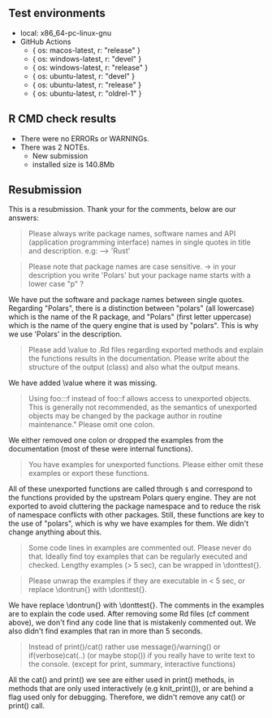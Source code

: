 ## Test environments

- local: x86_64-pc-linux-gnu
- GitHub Actions
  - { os: macos-latest, r: "release" }
  - { os: windows-latest, r: "devel" }
  - { os: windows-latest, r: "release" }
  - { os: ubuntu-latest, r: "devel" }
  - { os: ubuntu-latest, r: "release" }
  - { os: ubuntu-latest, r: "oldrel-1" }

## R CMD check results

- There were no ERRORs or WARNINGs.
- There was 2 NOTEs.
  - New submission
  - installed size is 140.8Mb
  

## Resubmission

This is a resubmission. Thank your for the comments, below are our answers:

> Please always write package names, software names and API (application
programming interface) names in single quotes in title and description.
e.g: --> 'Rust'

> Please note that package names are case sensitive. -> in your
description you write 'Polars' but your package name starts with a lower
case "p" ?

We have put the software and package names between single quotes. Regarding 
"Polars", there is a distinction between "polars" (all lowercase) which is the
name of the R package, and "Polars" (first letter uppercase) which is the name
of the query engine that is used by "polars". This is why we use 'Polars' in the
description.


> Please add \value to .Rd files regarding exported methods and explain
the functions results in the documentation. Please write about the
structure of the output (class) and also what the output means.

We have added \value where it was missing. 

> Using foo:::f instead of foo::f allows access to unexported objects.
This is generally not recommended, as the semantics of unexported
objects may be changed by the package author in routine maintenance."
Please omit one colon.

We either removed one colon or dropped the examples from the documentation (most
of these were internal functions).

> You have examples for unexported functions. Please either omit these
examples or export these functions.

All of these unexported functions are called through `$` and correspond to the
functions provided by the upstream Polars query engine. They are not exported
to avoid cluttering the package namespace and to reduce the risk of namespace
conflicts with other packages. Still, these functions are key to the use of
"polars", which is why we have examples for them. We didn't change anything 
about this.

> Some code lines in examples are commented out.
Please never do that. Ideally find toy examples that can be regularly
executed and checked. Lengthy examples (> 5 sec), can be wrapped in
\donttest{}.

> Please unwrap the examples if they are executable in < 5 sec, or replace
\dontrun{} with \donttest{}.

We have replace \dontrun{} with \donttest{}. The comments in the examples are
to explain the code used. After removing some Rd files (cf comment above), we
don't find any code line that is mistakenly commented out. We also didn't find
examples that ran in more than 5 seconds.

> Instead of print()/cat() rather use message()/warning() or
if(verbose)cat(..) (or maybe stop()) if you really have to write text to
the console. (except for print, summary, interactive functions)

All the cat() and print() we see are either used in print() methods, in methods
that are only used interactively (e.g knit_print()), or are behind a flag used
only for debugging. Therefore, we didn't remove any cat() or print() call.
